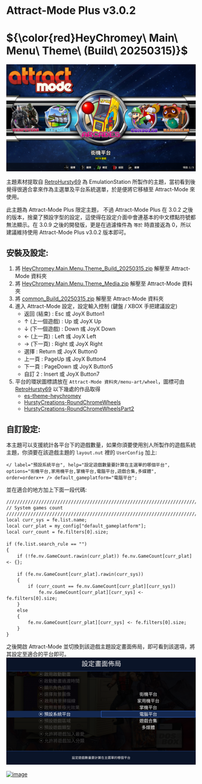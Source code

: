 # Attract-Mode Plus v3.0.2
# ${\color{red}HeyChromey\ Main\ Menu\ Theme\ (Build\ 20250315)}$
![image](HeyChromey%20Main%20Menu%20Theme.png)

主題素材提取自 [RetroHursty69](https://github.com/RetroHursty69) 為 EmulationStation 所製作的主題，當初看到後覺得很適合拿來作為主選單及平台系統選單，於是便將它移植至 Attract-Mode 來使用。

此主題為 Attract-Mode Plus 限定主題， 不過 Attract-Mode Plus 在 3.0.2 之後的版本，捨棄了預設字型的設定，這使得在設定介面中會連基本的中文標點符號都無法顯示。在 3.0.9 之後的開發版，更是在過濾條件為 `等於` 時直接返為 0，所以建議維持使用 Attract-Mode Plus v3.0.2 版本即可。

## 安裝及設定:
1. 將 [HeyChromey.Main.Menu.Theme_Build_20250315.zip](https://github.com/KenLuoTW/Attract-Mode/releases/download/v1.0.0-1/HeyChromey.Main.Menu.Theme_Build_20250315.zip) 解壓至 Attract-Mode 資料夾
2. 將 [HeyChromey.Main.Menu.Theme_Media.zip](https://github.com/KenLuoTW/Attract-Mode/releases/download/v1.0.0-1/HeyChromey.Main.Menu.Theme_Media.zip) 解壓至 Attract-Mode 資料夾
3. 將 [common_Build_20250315.zip](https://github.com/KenLuoTW/Attract-Mode/releases/download/v1.0.0-4/common.zip) 解壓至 Attract-Mode 資料夾
4. 進入 Attract-Mode 設定，設定輸入控制 (鍵盤 / XBOX 手把建議設定)
   - 返回 (結束) : Esc 或 JoyX Button1
   - ↑ (上一個遊戲) : Up 或 JoyX Up
   - ↓ (下一個遊戲) : Down 彧 JoyX Down
   - ← (上一頁) : Left 彧 JoyX Left
   - → (下一頁) : Right 或 JoyX Right
   - 選擇 : Return 或 JoyX Button0
   - 上一頁 : PageUp 彧 JoyX Button4
   - 下一頁 : PageDown 或 JoyX Button5
   - 自訂 2 : Insert 或 JoyX Button7
5. 平台的環狀圖標請放在 `Attract-Mode 資料夾/menu-art/wheel`，圖標可由 [RetroHursty69](https://github.com/RetroHursty69) 以下幾處的作品取得
   - [es-theme-heychromey](https://github.com/RetroHursty69/es-theme-heychromey)
   - [HurstyCreations-RoundChromeWheels](https://github.com/RetroHursty69/HurstyCreations-RoundChromeWheels)
   - [HurstyCreations-RoundChromeWheelsPart2](https://github.com/RetroHursty69/HurstyCreations-RoundChromeWheelsPart2)

## 自訂設定:
本主題可以支援統計各平台下的遊戲數量，如果你須要使用別人所製作的遊戲系統主題，你須要在該遊戲主題的 `layout.nut` 裡的 `UserConfig` 加上:
```
</ label="預設系統平台", help="設定遊戲數量要計算在主選單的哪個平台", options="街機平台,家用機平台,掌機平台,電腦平台,遊戲合集,多媒體", order=orderx++ /> default_gameplatform="電腦平台";
```

並在適合的地方加上下面一段代碼:

```
/////////////////////////////////////////////////////////////////////////////////
// System games count
/////////////////////////////////////////////////////////////////////////////////
local curr_sys = fe.list.name;
local curr_plat = my_config["default_gameplatform"];
local curr_count = fe.filters[0].size;

if (fe.list.search_rule == "")
{
	if (!fe.nv.GameCount.rawin(curr_plat)) fe.nv.GameCount[curr_plat] <- {};
	
	if (fe.nv.GameCount[curr_plat].rawin(curr_sys))
	{
		if (curr_count == fe.nv.GameCount[curr_plat][curr_sys])
			fe.nv.GameCount[curr_plat][curr_sys] <- fe.filters[0].size;
	}
	else
	{
		fe.nv.GameCount[curr_plat][curr_sys] <- fe.filters[0].size;
	}
}
```

之後開啟 Attract-Mode 並切換到該遊戲主題設定畫面佈局，即可看到該選項，將其設定至適合的平台即可。
![image](HeyChromey%20Main%20Menu%20Theme_1.png)


[![image](https://img.youtube.com/vi/LLE53MMjNOs/0.jpg)](https://www.youtube.com/watch?v=LLE53MMjNOs)
